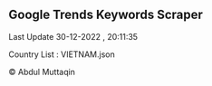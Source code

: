 

## Google Trends Keywords Scraper 
 
Last Update 30-12-2022 , 20:11:35

Country List :
VIETNAM.json



© Abdul Muttaqin 
